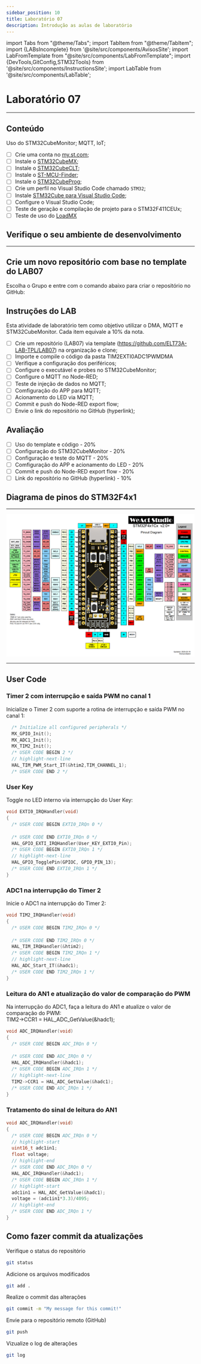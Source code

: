 ```yaml
---
sidebar_position: 10
title: Laboratório 07
description: Introdução as aulas de laboratório
---
```


import Tabs from "@theme/Tabs";
import TabItem from "@theme/TabItem";
import {LABsIncomplete} from '@site/src/components/AvisosSite';
import LabFromTemplate from "@site/src/components/LabFromTemplate";
import {DevTools,GitConfig,STM32Tools} from '@site/src/components/InstructionsSite';
import LabTable from '@site/src/components/LabTable';

# Laboratório 07

<!-- Aviso de que este conteúdo está em construção! -->
<LABsIncomplete />

<!-- Tabela com link para atividade, inicio, fim e descrição do LAB! -->
<div style={{ display: "flex", justifyContent: "center" }}>
  <LabTable index={7} internal={false} />
</div>

---

## Conteúdo

Uso do STM32CubeMonitor; MQTT, IoT;

- [ ] Crie uma conta no [my.st.com](https://www.st.com/content/st_com/en/user-registration.html);
- [ ] Instale o [STM32CubeMX](https://www.st.com/en/development-tools/stm32cubemx.html#get-software);
- [ ] Instale o [STM32CubeCLT](https://www.st.com/en/development-tools/stm32cubeclt.html#get-software);
- [ ] Instale o [ST-MCU-Finder](https://www.st.com/en/development-tools/st-mcu-finder-pc.html#get-software);
- [ ] Instale o [STM32CubeProg](https://www.st.com/en/development-tools/stm32cubeprog.html#get-software);
- [ ] Crie um perfil no Visual Studio Code chamado `STM32`;
- [ ] Instale [STM32Cube para Visual Studio Code](https://marketplace.visualstudio.com/items?itemName=stmicroelectronics.stm32-vscode-extension);
- [ ] Configure o Visual Studio Code;
- [ ] Teste de geração e compilação de projeto para o STM32F411CEUx;
- [ ] Teste de uso do [LoadMX](/docs/loadmx)

## Verifique o seu ambiente de desenvolvimento

<!-- List of Dev Tools -->
<DevTools />

<!-- Configure o git -->
<GitConfig />

---

<!-- List of STM32Cube Tools -->
<STM32Tools />

## Crie um novo repositório com base no template do LAB07

Escolha o Grupo e entre com o comando abaixo para criar o repositório no GitHub:

<!-- Gera instruções para criar o repositório no GitHub por grupo com base no template do laboratório. -->
<LabFromTemplate labNumber="LAB07" opts="-c" />



## Instruções do LAB

Esta atividade de laboratório tem como objetivo utilizar o DMA, MQTT e STM32CubeMonitor. Cada item equivale a 10% da nota.

- [ ] Crie um repositório (LAB07) via template (https://github.com/ELT73A-LAB-TPL/LAB07) na organização e clone;
- [ ] Importe e compile o código da pasta TIM2EXTI0ADC1PWMDMA
- [ ] Verifique a configuração dos periféricos;
- [ ] Configure o executável e probes no STM32CubeMonitor;
- [ ] Configure o MQTT no Node-RED;
- [ ] Teste de injeção de dados no MQTT;
- [ ] Comfiguração do APP para MQTT;
- [ ] Acionamento do LED via MQTT;
- [ ] Commit e push do Node-RED export flow;
- [ ] Envie o link do repositório no GitHub (hyperlink);

## Avaliação
- [ ] Uso do template e código - 20%
- [ ] Configuração do STM32CubeMonitor - 20%
- [ ] Configuração e teste do MQTT - 20%
- [ ] Comfiguração do APP e acionamento do LED - 20%
- [ ] Commit e push do Node-RED export flow - 20%
- [ ] Link do repositório no GitHub (hyperlink) - 10%
  
## Diagrama de pinos do STM32F4x1

---

![STM32F4x1 microcontroller pinout diagram;](/img/MiniSTM32F4x1/STM32F4x1_PinoutDiagram_RichardBalint.png)

---

## User Code
### Timer 2 com interrupção e saída PWM no canal 1
Inicialize o Timer 2 com suporte a rotina de interrupção e saída PWM no canal 1:
```c title="Src/main.c"
  /* Initialize all configured peripherals */
  MX_GPIO_Init();
  MX_ADC1_Init();
  MX_TIM2_Init();
  /* USER CODE BEGIN 2 */
  // highlight-next-line
  HAL_TIM_PWM_Start_IT(&htim2,TIM_CHANNEL_1);
  /* USER CODE END 2 */
```


### User Key
Toggle no LED interno via interrupção do User Key:
```c title="Src/stm32f4xx_it.c"
void EXTI0_IRQHandler(void)
{
  /* USER CODE BEGIN EXTI0_IRQn 0 */

  /* USER CODE END EXTI0_IRQn 0 */
  HAL_GPIO_EXTI_IRQHandler(User_KEY_EXTI0_Pin);
  /* USER CODE BEGIN EXTI0_IRQn 1 */
  // highlight-next-line
  HAL_GPIO_TogglePin(GPIOC, GPIO_PIN_13);
  /* USER CODE END EXTI0_IRQn 1 */
}
```

### ADC1 na interrupção do Timer 2
Inicie o ADC1 na interrupção do Timer 2:
```c title="Src/stm32f4xx_it.c"
void TIM2_IRQHandler(void)
{
  /* USER CODE BEGIN TIM2_IRQn 0 */

  /* USER CODE END TIM2_IRQn 0 */
  HAL_TIM_IRQHandler(&htim2);
  /* USER CODE BEGIN TIM2_IRQn 1 */
  // highlight-next-line
  HAL_ADC_Start_IT(&hadc1);
  /* USER CODE END TIM2_IRQn 1 */
}
```

### Leitura do AN1 e atualização do valor de comparação do PWM
Na interrupção do ADC1, faça a leitura do AN1 e atualize o valor de comparação do PWM:  
TIM2->CCR1 = HAL_ADC_GetValue(&hadc1);


```c title="Src/stm32f4xx_it.c"
void ADC_IRQHandler(void)
{
  /* USER CODE BEGIN ADC_IRQn 0 */

  /* USER CODE END ADC_IRQn 0 */
  HAL_ADC_IRQHandler(&hadc1);
  /* USER CODE BEGIN ADC_IRQn 1 */
  // highlight-next-line
  TIM2->CCR1 = HAL_ADC_GetValue(&hadc1);
  /* USER CODE END ADC_IRQn 1 */
}
```

### Tratamento do sinal de leitura do AN1

```c title="Src/stm32f4xx_it.c"
void ADC_IRQHandler(void)
{
  /* USER CODE BEGIN ADC_IRQn 0 */
  // highlight-start
  uint16_t adc1in1;
  float voltage;
  // highlight-end
  /* USER CODE END ADC_IRQn 0 */
  HAL_ADC_IRQHandler(&hadc1);
  /* USER CODE BEGIN ADC_IRQn 1 */
  // highlight-start
  adc1in1 = HAL_ADC_GetValue(&hadc1);
  voltage = (adc1in1*3.3)/4095;
  // highlight-end
  /* USER CODE END ADC_IRQn 1 */
}
```


## Como fazer commit da atualizações
Verifique o status do repositório
```bash
git status
```
Adicione os arquivos modificados
```bash
git add .
```
Realize o commit das alterações
```bash
git commit -m "My message for this commit!"
```
Envie para o repositório remoto (GitHub)
```bash
git push
```
Vizualize o log de alterações
```bash
git log
```